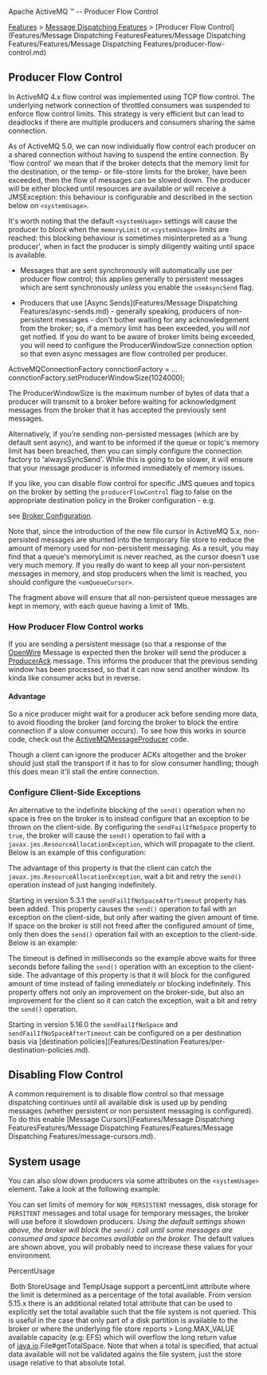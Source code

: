 Apache ActiveMQ ™ -- Producer Flow Control 

[Features](features.md) > [Message Dispatching Features](FeaturesFeatures/Features/message-dispatching-features.md) > [Producer Flow Control](Features/Message Dispatching FeaturesFeatures/Message Dispatching Features/Features/Message Dispatching Features/producer-flow-control.md)


Producer Flow Control
---------------------

In ActiveMQ 4.x flow control was implemented using TCP flow control. The underlying network connection of throttled consumers was suspended to enforce flow control limits. This strategy is very efficient but can lead to deadlocks if there are multiple producers and consumers sharing the same connection.

As of ActiveMQ 5.0, we can now individually flow control each producer on a shared connection without having to suspend the entire connection. By 'flow control' we mean that if the broker detects that the memory limit for the destination, or the temp- or file-store limits for the broker, have been exceeded, then the flow of messages can be slowed down. The producer will be either blocked until resources are available _or_ will receive a JMSException: this behaviour is configurable and described in the section below on `<systemUsage>`.

It's worth noting that the default `<systemUsage>` settings will cause the producer to _block_ when the `memoryLimit` or `<systemUsage>` limits are reached: this blocking behaviour is sometimes misinterpreted as a 'hung producer', when in fact the producer is simply diligently waiting until space is available.

*   Messages that are sent synchronously will automatically use per producer flow control; this applies generally to persistent messages which are sent synchronously _unless_ you enable the `useAsyncSend` flag.

*   Producers that use [Async Sends](Features/Message Dispatching Features/async-sends.md) \- generally speaking, producers of non-persistent messages - don't bother waiting for any acknowledgement from the broker; so, if a memory limit has been exceeded, you will _not_ get notfied. If you do want to be aware of broker limits being exceeded, you will need to configure the ProducerWindowSize connection option so that even async messages are flow controlled per producer.

ActiveMQConnectionFactory connctionFactory = ...
connctionFactory.setProducerWindowSize(1024000);

The ProducerWindowSize is the maximum number of bytes of data that a producer will transmit to a broker before waiting for acknowledgment messages from the broker that it has accepted the previously sent messages.

Alternatively, if you're sending non-persisted messages (which are by default sent async), and want to be informed if the queue or topic's memory limit has been breached, then you can simply configure the connection factory to 'alwaysSyncSend'. While this is going to be slower, it will ensure that your message producer is informed immediately of memory issues.

If you like, you can disable flow control for specific JMS queues and topics on the broker by setting the `producerFlowControl` flag to false on the appropriate destination policy in the Broker configuration - e.g.

<destinationPolicy>
  <policyMap>
    <policyEntries>
      <policyEntry topic="FOO.>" producerFlowControl="false"/>
    </policyEntries>
  </policyMap>
</destinationPolicy>

see [Broker Configuration](xml-Community/FAQ/configuration.md).

Note that, since the introduction of the new file cursor in ActiveMQ 5.x, non-persisted messages are shunted into the temporary file store to reduce the amount of memory used for non-persistent messaging. As a result, you may find that a queue's memoryLimit is never reached, as the cursor doesn't use very much memory. If you really do want to keep all your non-persistent messages in memory, and stop producers when the limit is reached, you should configure the `<vmQueueCursor>`.

<policyEntry queue=">" producerFlowControl="true" memoryLimit="1mb">    
  <pendingQueuePolicy>
    <vmQueueCursor/>
  </pendingQueuePolicy>
</policyEntry>

The fragment above will ensure that all non-persistent queue messages are kept in memory, with each queue having a limit of 1Mb.

### How Producer Flow Control works

If you are sending a persistent message (so that a response of the [OpenWire](Connectivity/Protocols/openwire.md) Message is expected then the broker will send the producer a [ProducerAck](http://activemq.apache.org/maven/5.9.0/apidocs/index.html) message. This informs the producer that the previous sending window has been processed, so that it can now send another window. Its kinda like consumer acks but in reverse.

#### Advantage

So a nice producer might wait for a producer ack before sending more data, to avoid flooding the broker (and forcing the broker to block the entire connection if a slow consumer occurs). To see how this works in source code, check out the [ActiveMQMessageProducer](http://activemq.apache.org/maven/5.9.0/apidocs/index.html) code.

Though a client can ignore the producer ACKs altogether and the broker should just stall the transport if it has to for slow consumer handling; though this does mean it'll stall the entire connection.

### Configure Client-Side Exceptions

An alternative to the indefinite blocking of the `send()` operation when no space is free on the broker is to instead configure that an exception to be thrown on the client-side. By configuring the `sendFailIfNoSpace` property to `true`, the broker will cause the `send()` operation to fail with a `javax.jms.ResourceAllocationException`, which will propagate to the client. Below is an example of this configuration:

<systemUsage>
 <systemUsage sendFailIfNoSpace="true">
   <memoryUsage>
     <memoryUsage limit="20 mb"/>
   </memoryUsage>
 </systemUsage>
</systemUsage>

The advantage of this property is that the client can catch the `javax.jms.ResourceAllocationException`, wait a bit and retry the `send()` operation instead of just hanging indefinitely.

Starting in version 5.3.1 the `sendFailIfNoSpaceAfterTimeout` property has been added. This property causes the `send()` operation to fail with an exception on the client-side, but only after waiting the given amount of time. If space on the broker is still not freed after the configured amount of time, only then does the `send()` operation fail with an exception to the client-side. Below is an example:

<systemUsage>
 <systemUsage sendFailIfNoSpaceAfterTimeout="3000">
   <memoryUsage>
     <memoryUsage limit="20 mb"/>
   </memoryUsage>
 </systemUsage>
</systemUsage>

The timeout is defined in milliseconds so the example above waits for three seconds before failing the `send()` operation with an exception to the client-side. The advantage of this property is that it will block for the configured amount of time instead of failing immediately or blocking indefinitely. This property offers not only an improvement on the broker-side, but also an improvement for the client so it can catch the exception, wait a bit and retry the `send()` operation.

Starting in version 5.16.0 the `sendFailIfNoSpace` and `sendFailIfNoSpaceAfterTimeout` can be configured on a per destination basis via [destination policies](Features/Destination Features/per-destination-policies.md).

Disabling Flow Control
----------------------

A common requirement is to disable flow control so that message dispatching continues until all available disk is used up by pending messages (whether persistent or non persistent messaging is configured). To do this enable [Message Cursors](Features/Message Dispatching FeaturesFeatures/Message Dispatching Features/Features/Message Dispatching Features/message-cursors.md).

System usage
------------

You can also slow down producers via some attributes on the `<systemUsage>` element. Take a look at the following example:

<systemUsage>
  <systemUsage>
    <memoryUsage>
      <memoryUsage limit="64 mb" />
    </memoryUsage>
    <storeUsage>
      <storeUsage limit="100 gb" />
    </storeUsage>
    <tempUsage>
      <tempUsage limit="10 gb" />
    </tempUsage>
  </systemUsage>
</systemUsage>

You can set limits of memory for `NON_PERSISTENT` messages, disk storage for `PERSITENT` messages and total usage for temporary messages, the broker will use before it slowdown producers. _Using the default settings shown above, the broker will block the `send()` call until some messages are consumed and space becomes available on the broker._ The default values are shown above, you will probably need to increase these values for your environment.

PercentUsage

 Both StoreUsage and TempUsage support a percentLimit attribute where the limit is determined as a percentage of the total available. From version 5.15.x there is an additional related total attribute that can be used to explicitly set the total available such that the file system is not queried. This is useful in the case that only part of a disk partition is available to the broker or where the underlying file store reports > Long.MAX_VALUE available capacity (e.g: EFS) which will overflow the long return value of [java.io](http://java.io).File#getTotalSpace. Note that when a total is specified, that actual data available will not be validated agains the file system, just the store usage relative to that absolute total.

